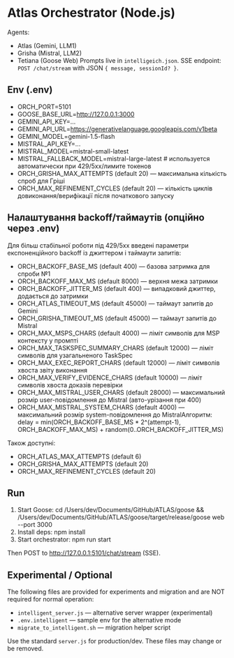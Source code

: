 # Atlas Orchestrator (Node.js)

Agents:
  - Atlas (Gemini, LLM1)
  - Grisha (Mistral, LLM2)
  - Tetiana (Goose Web)
Prompts live in `intelligeich.json`.
SSE endpoint: `POST /chat/stream` with JSON `{ message, sessionId? }`.

## Env (.env)
- ORCH_PORT=5101
- GOOSE_BASE_URL=http://127.0.0.1:3000
- GEMINI_API_KEY=...
- GEMINI_API_URL=https://generativelanguage.googleapis.com/v1beta
- GEMINI_MODEL=gemini-1.5-flash
- MISTRAL_API_KEY=...
- MISTRAL_MODEL=mistral-small-latest
- MISTRAL_FALLBACK_MODEL=mistral-large-latest  # используется автоматически при 429/5xx/лимите токенов
 - ORCH_GRISHA_MAX_ATTEMPTS (default 20) — максимальна кількість спроб для Гріші
 - ORCH_MAX_REFINEMENT_CYCLES (default 20) — кількість циклів довиконання/верифікації після початкового запуску

## Налаштування backoff/таймаутів (опційно через .env)

Для більш стабільної роботи під 429/5xx введені параметри експоненційного backoff із джиттером і таймаути запитів:

- ORCH_BACKOFF_BASE_MS (default 400) — базова затримка для спроби №1
- ORCH_BACKOFF_MAX_MS (default 8000) — верхня межа затримки
- ORCH_BACKOFF_JITTER_MS (default 400) — випадковий джиттер, додається до затримки
- ORCH_ATLAS_TIMEOUT_MS (default 45000) — таймаут запитів до Gemini
- ORCH_GRISHA_TIMEOUT_MS (default 45000) — таймаут запитів до Mistral
 - ORCH_MAX_MSPS_CHARS (default 4000) — ліміт символів для MSP контексту у промпті
 - ORCH_MAX_TASKSPEC_SUMMARY_CHARS (default 12000) — ліміт символів для узагальненого TaskSpec
- ORCH_MAX_EXEC_REPORT_CHARS (default 12000) — ліміт символів хвоста звіту виконання
- ORCH_MAX_VERIFY_EVIDENCE_CHARS (default 10000) — ліміт символів хвоста доказів перевірки
- ORCH_MAX_MISTRAL_USER_CHARS (default 28000) — максимальний розмір user-повідомлення до Mistral (авто-урізання при 400)
- ORCH_MAX_MISTRAL_SYSTEM_CHARS (default 4000) — максимальний розмір system-повідомлення до MistralАлгоритм: delay = min(ORCH_BACKOFF_BASE_MS * 2^(attempt-1), ORCH_BACKOFF_MAX_MS) + random(0..ORCH_BACKOFF_JITTER_MS)

Також доступні:

- ORCH_ATLAS_MAX_ATTEMPTS (default 6)
- ORCH_GRISHA_MAX_ATTEMPTS (default 20)
 - ORCH_MAX_REFINEMENT_CYCLES (default 20)

## Run
1) Start Goose:
   cd /Users/dev/Documents/GitHub/ATLAS/goose && /Users/dev/Documents/GitHub/ATLAS/goose/target/release/goose web --port 3000
2) Install deps:
   npm install
3) Start orchestrator:
   npm run start

Then POST to http://127.0.0.1:5101/chat/stream (SSE).

## Experimental / Optional

The following files are provided for experiments and migration and are NOT required for normal operation:

- `intelligent_server.js` — alternative server wrapper (experimental)
- `.env.intelligent` — sample env for the alternative mode
- `migrate_to_intelligent.sh` — migration helper script

Use the standard `server.js` for production/dev. These files may change or be removed.